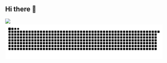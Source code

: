 ## Hi there 👋

![](https://komarev.com/ghpvc/?username=samedinaime20&color=grey)
![snake gif](https://github.com/samedinaime20/samedinaime20/blob/output/github-snake-dark.svg)
